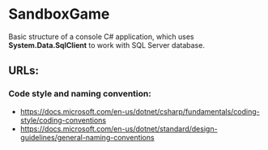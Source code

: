 # SandboxGame

Basic structure of a console C# application, which uses **System.Data.SqlClient** to work with SQL Server database. 

## URLs:
### Code style and naming convention:

- https://docs.microsoft.com/en-us/dotnet/csharp/fundamentals/coding-style/coding-conventions
- https://docs.microsoft.com/en-us/dotnet/standard/design-guidelines/general-naming-conventions


